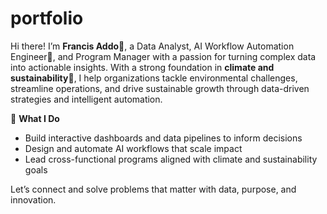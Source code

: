 # portfolio
Hi there! I’m **Francis Addo**🙋, a Data Analyst, AI Workflow Automation Engineer🤖, and Program Manager with a passion for turning complex data into actionable insights.
With a strong foundation in **climate and sustainability**🌱, I help organizations tackle environmental challenges, streamline operations, and drive sustainable growth through data-driven strategies and intelligent automation.

🔹 **What I Do**  
- Build interactive dashboards and data pipelines to inform decisions  
- Design and automate AI workflows that scale impact  
- Lead cross-functional programs aligned with climate and sustainability goals

Let’s connect and solve problems that matter with data, purpose, and innovation.

